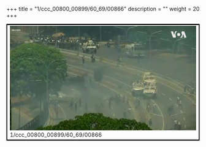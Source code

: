+++
title = "1/ccc_00800_00899/60_69/00866"
description = ""
weight = 20
+++

<table style="border:2px solid black;max-width:800px;max-height:800px;" 
><tr><td>
<img class="center-fit-jpg"
src="/jpg_/aaa_20190430_NxaOmWaI8sI_00865.jpg">
1/ccc_00800_00899/60_69/00866
</img></td></tr></table>
